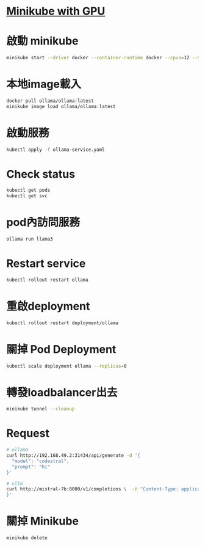 # [Minikube with GPU](https://minikube.sigs.k8s.io/docs/tutorials/nvidia/)

# 啟動 minikube
```bash
minikube start --driver docker --container-runtime docker --cpus=12 --memory=48g --gpus all
```

# 本地image載入
```bash
docker pull ollama/ollama:latest
minikube image load ollama/ollama:latest
```

# 啟動服務
```bash
kubectl apply -f ollama-service.yaml
```

# Check status
```bash
kubectl get pods
kubectl get svc
```

# pod內訪問服務
```bash
ollama run llama3
```

# Restart service
```bash
kubectl rollout restart ollama
```

# 重啟deployment
```bash
kubectl rollout restart deployment/ollama
```

# 關掉 Pod Deployment
```bash
kubectl scale deployment ollama --replicas=0
```


# 轉發loadbalancer出去
```bash
minikube tunnel --cleanup
```

# Request
```bash
# ollama
curl http://192.168.49.2:31434/api/generate -d '{
  "model": "codestral",
  "prompt": "hi"
}'

# vllm
curl http://mistral-7b:8000/v1/completions \  -H "Content-Type: application/json" \  -d '{        "model": "mistralai/Mistral-7B-Instruct-v0.3",        "prompt": "San Francisco is a",        "max_tokens": 7,        "temperature": 0      
}'
```


# 關掉 Minikube
```bash
minikube delete
```